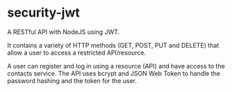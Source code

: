 # security-jwt
A RESTful API with NodeJS using JWT.

It contains a variety of HTTP methods (GET, POST, PUT and DELETE) that allow a user to access a restricted API/resource.

A user can register and log in using a resource (API) and have access to the contacts service. The API uses bcrypt and JSON Web Token to handle the password hashing and the token for the user.
